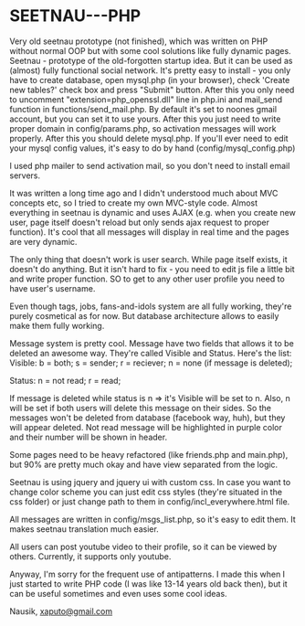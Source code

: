 SEETNAU---PHP
=============

Very old seetnau prototype (not finished), which was written on PHP without normal OOP but with some cool solutions like fully dynamic pages. Seetnau - prototype of the old-forgotten startup idea. But it can be used as (almost) fully functional social network.
It's pretty easy to install - you only have to create database, open mysql.php (in your browser), check 'Create new tables?' check box and press "Submit" button. After this you only need to uncomment "extension=php_openssl.dll" line in php.ini and mail_send function in functions/send_mail.php. By default it's set to noones gmail account, but you can set it to use yours. After this you just need to write proper domain in config/params.php, so activation messages will work properly. After this you should delete mysql.php. If you'll ever need to edit your mysql config values, it's easy to do by hand (config/mysql_config.php)

I used php mailer to send activation mail, so you don't need to install email servers.

It was written a long time ago and I didn't understood much about MVC concepts etc, so I tried to create my own MVC-style code. Almost everything in seetnau is dynamic and uses AJAX (e.g. when you create new user, page itself doesn't reload but only sends ajax request to proper function). It's cool that all messages will display in real time and the pages are very dynamic.

The only thing that doesn't work is user search. While page itself exists, it doesn't do anything. But it isn't hard to fix - you need to edit js file a little bit and write proper function. SO to get to any other user profile you need to have user's username. 

Even though tags, jobs, fans-and-idols system are all fully working, they're purely cosmetical as for now. But database architecture allows to easily make them fully working.

Message system is pretty cool. Message have two fields that allows it to be deleted an awesome way. They're called Visible and Status. Here's the list:
Visible:
b = both;
s = sender;
r = reciever;
n = none (if message is deleted);

Status:
n = not read;
r = read;

If message is deleted while status is n => it's Visible will be set to n. Also, n will be set if both users will delete this message on their sides. So the messages won't be deleted from database (facebook way, huh), but they will appear deleted. Not read message will be highlighted in purple color and their number will be shown in header.

Some pages need to be heavy refactored (like friends.php and main.php), but 90% are pretty much okay and have view separated from the logic.

Seetnau is using jquery and jquery ui with custom css. In case you want to change color scheme you can just edit css styles (they're situated in the css folder) or just change path to them in config/incl_everywhere.html file.

All messages are written in config/msgs_list.php, so it's easy to edit them. It makes seetnau translation much easier.

All users can post youtube video to their profile, so it can be viewed by others. Currently, it supports only youtube.

Anyway, I'm sorry for the frequent use of antipatterns. I made this when I just started to write PHP code (I was like 13-14 years old back then), but it can be useful sometimes and even uses some cool ideas.

Nausik, xaputo@gmail.com